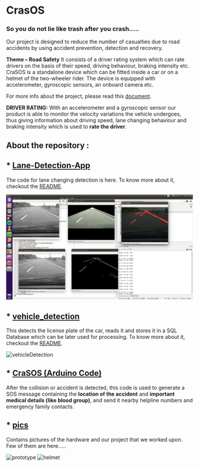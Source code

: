 # CrasOS
### So you do not lie like trash after you crash…..


Our project is designed to reduce the number of casualties due to road accidents by using accident prevention, detection and recovery.

**Theme – Road Safety**
It consists of a driver rating system which can rate drivers on the basis of their speed, driving behaviour, braking intensity etc.
CraSOS is a standalone device which can be fitted inside a car or on a helmet of the two-wheeler rider. The device is equipped with accelerometer, gyroscopic sensors, an onboard camera etc.

For more info about the project, please read this [document](../master/description.docx).

**DRIVER RATING:** With an accelerometer and a gyroscopic sensor our product is able to monitor the velocity variations the vehicle undergoes, thus giving information about driving speed, lane changing behaviour and braking intensity which is used to **rate the driver**.

## About the repository :
## * [Lane-Detection-App](../master/Lane_Detection)
The code for lane changing detection is here. To know more about it, checkout the [README](../master/Lane_Detection/README.md).

![LaneDetection](https://github.com/vinayakkgarg/Lane-Detection-App/blob/master/lane_detected.png)


## * [vehicle_detection](../master/vehicle_detection)
This detects the license plate of the car, reads it and stores it in a SQL Database which can be later used for processing. To know more about it, checkout the [README](../master/vehicle_detection/README.md).

![vehicleDetection](https://github.com/vinayakkgarg/challan_project/blob/master/vehicle_detection/car_detect.png)


## * [CraSOS (Arduino Code)](../master/CraSOS (Arduino Code))
After the collision or accident is detected, this code is used to generate a SOS message containing the **location of the accident** and **important medical details (like blood group)**, and send it nearby helpline numbers and emergency family contacts.


## * [pics](../master/pics)
Contains pictures of the hardware and our project that we worked upon. Few of them are here..... 


<img src="../master/pics/pic4.jpeg" width="40%" alt="prototype">

<img src="../master/pics/pic1.jpeg" width="40%" alt="helmet">
